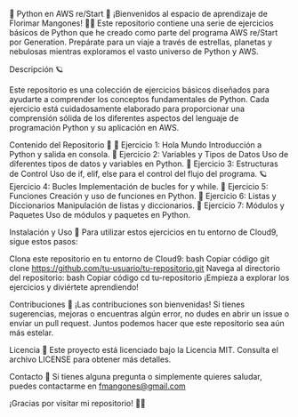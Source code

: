 🌌 Python en AWS re/Start 🌌
¡Bienvenidos al espacio de aprendizaje de Florimar Mangones! 🚀✨ Este repositorio contiene una serie de ejercicios básicos de Python que he creado como parte del programa AWS re/Start por Generation. Prepárate para un viaje a través de estrellas, planetas y nebulosas mientras exploramos el vasto universo de Python y AWS.

Descripción 🪐

Este repositorio es una colección de ejercicios básicos diseñados para ayudarte a comprender los conceptos fundamentales de Python. Cada ejercicio está cuidadosamente elaborado para proporcionar una comprensión sólida de los diferentes aspectos del lenguaje de programación Python y su aplicación en AWS.

Contenido del Repositorio 📂
🌠 Ejercicio 1: Hola Mundo
Introducción a Python y salida en consola.
🌌 Ejercicio 2: Variables y Tipos de Datos
Uso de diferentes tipos de datos y variables en Python.
🚀 Ejercicio 3: Estructuras de Control
Uso de if, elif, else para el control del flujo del programa.
🪐 Ejercicio 4: Bucles
Implementación de bucles for y while.
🌟 Ejercicio 5: Funciones
Creación y uso de funciones en Python.
🌠 Ejercicio 6: Listas y Diccionarios
Manipulación de listas y diccionarios.
🌌 Ejercicio 7: Módulos y Paquetes
Uso de módulos y paquetes en Python.

Instalación y Uso 🚀
Para utilizar estos ejercicios en tu entorno de Cloud9, sigue estos pasos:

Clona este repositorio en tu entorno de Cloud9:
bash
Copiar código
git clone https://github.com/tu-usuario/tu-repositorio.git
Navega al directorio del repositorio:
bash
Copiar código
cd tu-repositorio
¡Empieza a explorar los ejercicios y diviértete aprendiendo!

Contribuciones 🌟
¡Las contribuciones son bienvenidas! Si tienes sugerencias, mejoras o encuentras algún error, no dudes en abrir un issue o enviar un pull request. Juntos podemos hacer que este repositorio sea aún más estelar.

Licencia 📜
Este proyecto está licenciado bajo la Licencia MIT. Consulta el archivo LICENSE para obtener más detalles.

Contacto 📧
Si tienes alguna pregunta o simplemente quieres saludar, puedes contactarme en fmangones@gmail.com

¡Gracias por visitar mi repositorio! 🌟🚀
